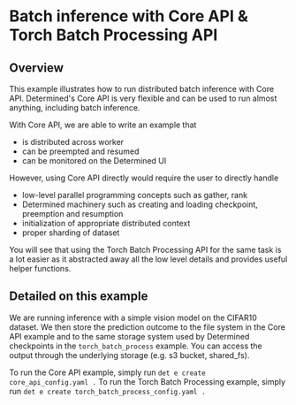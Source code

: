 # Batch inference with Core API & Torch Batch Processing API

## Overview

This example illustrates how to run distributed batch inference with Core API. Determined's Core API is very flexible
and can be used to run almost anything, including batch inference.

With Core API, we are able to write an example that

- is distributed across worker
- can be preempted and resumed
- can be monitored on the Determined UI

However, using Core API directly would require the user to directly handle

- low-level parallel programming concepts such as gather, rank
- Determined machinery such as creating and loading checkpoint, preemption and resumption
- initialization of appropriate distributed context
- proper sharding of dataset

You will see that using the Torch Batch Processing API for the same task is a lot easier as it abstracted away all the
low level details and provides useful helper functions.

## Detailed on this example

We are running inference with a simple vision model on the CIFAR10 dataset. We then store the prediction outcome to the
file system in the Core API example and to the same storage system used by Determined checkpoints in the
`torch_batch_process` example. You can access the output through the underlying storage (e.g. s3 bucket, shared_fs).

To run the Core API example, simply run `det e create core_api_config.yaml .`
To run the Torch Batch Processing example, simply run `det e create torch_batch_process_config.yaml .`
